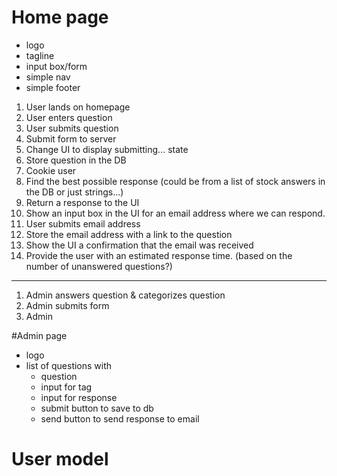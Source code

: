 # Home page
- logo
- tagline
- input box/form
- simple nav
- simple footer

1. User lands on homepage
2. User enters question
3. User submits question
4. Submit form to server
5. Change UI to display submitting... state
6. Store question in the DB
7. Cookie user
7. Find the best possible response (could be from a list of stock answers in the DB or just strings...)
8. Return a response to the UI
9. Show an input box in the UI for an email address where we can respond.
10. User submits email address
11. Store the email address with a link to the question
12. Show the UI a confirmation that the email was received
13. Provide the user with an estimated response time. (based on the number of unanswered questions?)
---
1. Admin answers question & categorizes question
2. Admin submits form
3. Admin


#Admin page
- logo
- list of questions with 
	- question
	- input for tag
	- input for response
	- submit button to save to db
	- send button to send response to email


# User model
